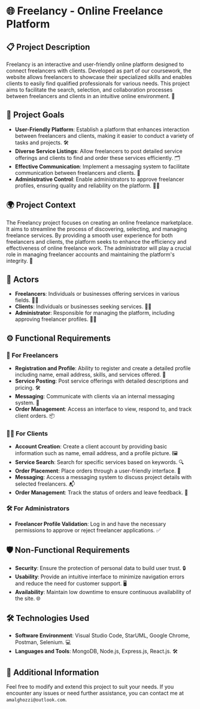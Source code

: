 # 🌐 Freelancy - Online Freelance Platform

## 📋 Project Description

Freelancy is an interactive and user-friendly online platform designed to connect freelancers with clients. Developed as part of our coursework, the website allows freelancers to showcase their specialized skills and enables clients to easily find qualified professionals for various needs. This project aims to facilitate the search, selection, and collaboration processes between freelancers and clients in an intuitive online environment. 🌟

## 🎯 Project Goals

- **User-Friendly Platform**: Establish a platform that enhances interaction between freelancers and clients, making it easier to conduct a variety of tasks and projects. 🛠️
- **Diverse Service Listings**: Allow freelancers to post detailed service offerings and clients to find and order these services efficiently. 🗂️
- **Effective Communication**: Implement a messaging system to facilitate communication between freelancers and clients. 💬
- **Administrative Control**: Enable administrators to approve freelancer profiles, ensuring quality and reliability on the platform. 👨‍💼

## 🌍 Project Context

The Freelancy project focuses on creating an online freelance marketplace. It aims to streamline the process of discovering, selecting, and managing freelance services. By providing a smooth user experience for both freelancers and clients, the platform seeks to enhance the efficiency and effectiveness of online freelance work. The administrator will play a crucial role in managing freelancer accounts and maintaining the platform's integrity. 🚀

## 📌 Actors

- **Freelancers**: Individuals or businesses offering services in various fields. 👨‍💻
- **Clients**: Individuals or businesses seeking services. 👩‍💼
- **Administrator**: Responsible for managing the platform, including approving freelancer profiles. 👨‍💻

## ⚙️ Functional Requirements

### 👥 For Freelancers

- **Registration and Profile**: Ability to register and create a detailed profile including name, email address, skills, and services offered. 📝
- **Service Posting**: Post service offerings with detailed descriptions and pricing. 🛠️
- **Messaging**: Communicate with clients via an internal messaging system. 💬
- **Order Management**: Access an interface to view, respond to, and track client orders. 📦

### 🧑‍💻 For Clients

- **Account Creation**: Create a client account by providing basic information such as name, email address, and a profile picture. 🖼️
- **Service Search**: Search for specific services based on keywords. 🔍
- **Order Placement**: Place orders through a user-friendly interface. 🛒
- **Messaging**: Access a messaging system to discuss project details with selected freelancers. 📬
- **Order Management**: Track the status of orders and leave feedback. 📝

### 🛠️ For Administrators

- **Freelancer Profile Validation**: Log in and have the necessary permissions to approve or reject freelancer applications. ✅

## 🛡️ Non-Functional Requirements

- **Security**: Ensure the protection of personal data to build user trust. 🔒
- **Usability**: Provide an intuitive interface to minimize navigation errors and reduce the need for customer support. 🖥️
- **Availability**: Maintain low downtime to ensure continuous availability of the site. 🌐

## 🛠️ Technologies Used

- **Software Environment**: Visual Studio Code, StarUML, Google Chrome, Postman, Selenium. 💻
- **Languages and Tools**: MongoDB, Node.js, Express.js, React.js. 🛠️
  
## 🧩 Additional Information
Feel free to modify and extend this project to suit your needs. If you encounter any issues or need further assistance, you can contact me at `amalghozzi@outlook.com`.
